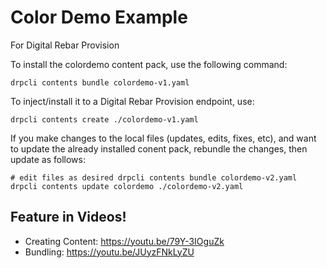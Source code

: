 # Color Demo Example

For Digital Rebar Provision

To install the colordemo content pack, use the following command:

  `drpcli contents bundle colordemo-v1.yaml`

To inject/install it to a Digital Rebar Provision endpoint, use:

  `drpcli contents create ./colordemo-v1.yaml`

If you make changes to the local files (updates, edits, fixes, etc), and 
want to update the already installed conent pack, rebundle the changes, 
then update as follows:

  `# edit files as desired
  drpcli contents bundle colordemo-v2.yaml
  drpcli contents update colordemo ./colordemo-v2.yaml`

## Feature in Videos!

* Creating Content: https://youtu.be/79Y-3IOguZk
* Bundling: https://youtu.be/JUyzFNkLyZU
